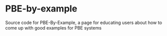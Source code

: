 # PBE-by-example

Source code for PBE-By-Example, a page for educating users about how to come up with good examples for PBE systems

